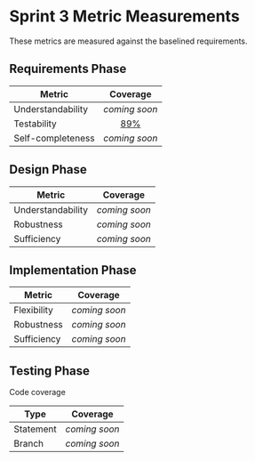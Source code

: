 # Sprint 3 Metric Measurements

These metrics are measured against the baselined requirements. 


## Requirements Phase

Metric | Coverage
--- | :---:
Understandability | *coming soon*
Testability | [89%](./requirements-testability-measurements.md)
Self-completeness | *coming soon*


## Design Phase

Metric | Coverage
--- | :---:
Understandability | *coming soon*
Robustness | *coming soon*
Sufficiency | *coming soon*


## Implementation Phase

Metric | Coverage
--- | :---:
Flexibility | *coming soon*
Robustness | *coming soon*
Sufficiency | *coming soon*


## Testing Phase

Code coverage

Type | Coverage
--- | :---:
Statement | *coming soon*
Branch | *coming soon*